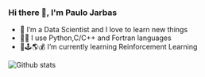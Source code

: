 ### Hi there 👋, I'm Paulo Jarbas

- 🔭 I’m a Data Scientist and I love to learn new things
- 👨‍💻 I use Python,C/C++ and Fortran languages
- 🤖🕹️🌎💰 I’m currently learning Reinforcement Learning

![Github stats](https://github-readme-stats.vercel.app/api?username=Pjarbas&show_icons=true&theme=chartreuse-dark&count_private=true)
